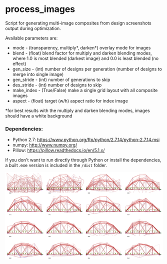 # process_images
Script for generating multi-image composites from design screenshots output during optimization.

Available parameters are:
- mode - (transparency, multiply*, darken*) overlay mode for images
- blend - (float) blend factor for multiply and darken blending modes, where 1.0 is most blended (darkest image) and 0.0 is least blended (no effect)
- gen_size - (int) number of designs per generation (number of designs to merge into single image)
- gen_stride - (int) number of generations to skip
- des_stride - (int) number of designs to skip
- make_index - (True/False) make a single grid layout with all composite images
- aspect - (float) target (w/h) aspect ratio for index image

*for best results with the multiply and darken blending modes, images should have a white background

### Dependencies:

- Python 2.7: https://www.python.org/ftp/python/2.7.14/python-2.7.14.msi
- numpy: http://www.numpy.org/
- Pillow: https://pillow.readthedocs.io/en/5.1.x/

If you don't want to run directly through Python or install the dependencies, a built .exe version is included in the `/dist` folder.

![bridge](bridge.png)
